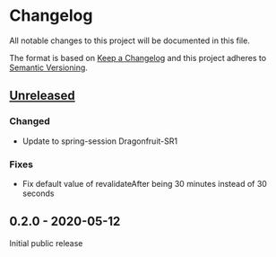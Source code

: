 # Changelog
All notable changes to this project will be documented in this file.

The format is based on [Keep a Changelog](http://keepachangelog.com/en/1.0.0/)
and this project adheres to [Semantic Versioning](http://semver.org/spec/v2.0.0.html).

## [Unreleased]


### Changed
- Update to spring-session Dragonfruit-SR1

### Fixes
- Fix default value of revalidateAfter being 30 minutes instead of 30 seconds

## 0.2.0 - 2020-05-12
Initial public release

[Unreleased]: https://github.com/markt-de/spring-session-sticky/compare/v0.2.0...HEAD
